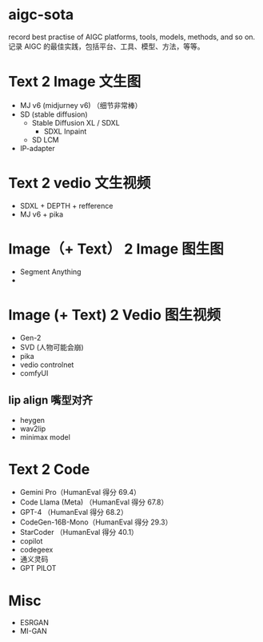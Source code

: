 # aigc-sota
record best practise of AIGC platforms, tools, models, methods, and so on. 
记录 AIGC 的最佳实践，包括平台、工具、模型、方法，等等。

# Text 2 Image 文生图 
- MJ v6 (midjurney v6) （细节非常棒）
- SD (stable diffusion)
  - Stable Diffusion XL / SDXL
    - SDXL Inpaint 
  - SD LCM 
- IP-adapter 

# Text 2 vedio 文生视频 
- SDXL + DEPTH + refference 
- MJ v6 + pika 

# Image（+ Text） 2 Image 图生图 
- Segment Anything
- 

# Image (+ Text) 2 Vedio 图生视频 
- Gen-2
- SVD (人物可能会崩)
- pika 
- vedio controlnet
- comfyUI

## lip align 嘴型对齐 
- heygen 
- wav2lip
- minimax model 

# Text 2 Code 
- Gemini Pro（HumanEval 得分 69.4）
- Code Llama (Meta) （HumanEval 得分 67.8）
- GPT-4 （HumanEval 得分 68.2）
- CodeGen-16B-Mono（HumanEval 得分 29.3）
- StarCoder （HumanEval 得分 40.1）
- copilot 
- codegeex
- 通义灵码
- GPT PILOT

# Misc 
- ESRGAN
- MI-GAN
